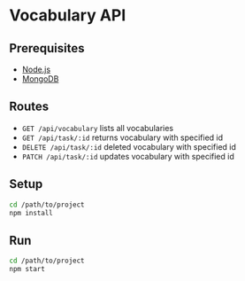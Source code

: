 # Vocabulary API

## Prerequisites
- [Node.js](https://nodejs.org/en/)
- [MongoDB](https://www.mongodb.com/download-center#community)

## Routes
- `GET /api/vocabulary` lists all vocabularies
- `GET /api/task/:id` returns vocabulary with specified id
- `DELETE /api/task/:id` deleted vocabulary with specified id
- `PATCH /api/task/:id` updates vocabulary with specified id

## Setup
```bash
cd /path/to/project
npm install
```

## Run
```bash
cd /path/to/project
npm start
```